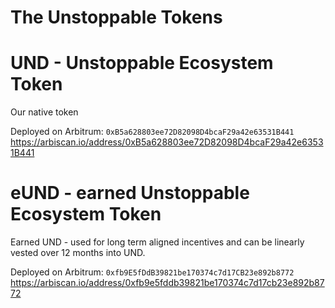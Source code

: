 # The Unstoppable Tokens

# UND - Unstoppable Ecosystem Token
Our native token

Deployed on Arbitrum: `0xB5a628803ee72D82098D4bcaF29a42e63531B441`
https://arbiscan.io/address/0xB5a628803ee72D82098D4bcaF29a42e63531B441


# eUND - earned Unstoppable Ecosystem Token
Earned UND - used for long term aligned incentives and can be linearly vested over 12 months into UND.

Deployed on Arbitrum: `0xfb9E5fDdB39821be170374c7d17CB23e892b8772`
https://arbiscan.io/address/0xfb9e5fddb39821be170374c7d17cb23e892b8772
